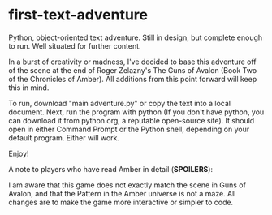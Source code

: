 # first-text-adventure

Python, object-oriented text adventure. Still in design, but complete enough to run. Well situated for further content.

In a burst of creativity or madness, I've decided to base this adventure off of the scene at the end of Roger Zelazny's The Guns of Avalon (Book Two of the Chronicles of Amber). All additions from this point forward will keep this in mind. 

To run, download "main adventure.py" or copy the text into a local document. Next, run the program with python (If you don't have python, you can download it from python.org, a reputable open-source site). It should open in either Command Prompt or the Python shell, depending on your default program. Either will work.

Enjoy!



A note to players who have read Amber in detail (**SPOILERS**): 

I am aware that this game does not exactly match the scene in Guns of Avalon, and that the Pattern in the Amber universe is not a maze. All changes are to make the game more interactive or simpler to code. 
